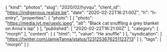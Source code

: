 {
  "kind": "photos",
  "slug": "2020/02/hyvqu",
  "client_id": "https://indigenous.realize.be",
  "date": "2020-02-22T16:21:00Z",
  "h": "h-entry",
  "properties": {
    "photo": [
      {
        "photo": "https://media.jvt.me/uexlc.jpeg",
        "alt": "Black cat snuffling a grey blanket on Anna's lap"
      }
    ],
    "published": [
      "2020-02-22T16:21:00Z"
    ],
    "category": [
      "morph"
    ],
    "content": [
      {
        "html": "",
        "value": "He snuffle"
      }
    ],
    "syndication": [
      "https://twitter.com/JamieTanna/status/1231253676251123713"
    ]
  },
  "tags": [
    "morph"
  ]
}
